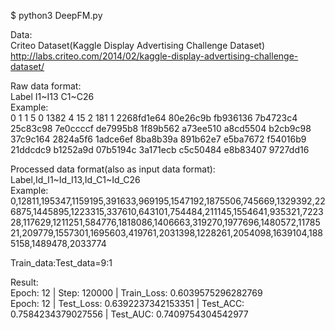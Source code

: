 $ python3 DeepFM.py

Data:\
Criteo Dataset(Kaggle Display Advertising Challenge Dataset)\
http://labs.criteo.com/2014/02/kaggle-display-advertising-challenge-dataset/

Raw data format:\
Label I1~I13 C1~C26\
Example:\
0	1	1	5	0	1382	4	15	2	181	1	2268fd1e64	80e26c9b	fb936136	7b4723c4	25c83c98	7e0ccccf	de7995b8	1f89b562	a73ee510	a8cd5504	b2cb9c98	37c9c164	2824a5f6	1adce6ef	8ba8b39a	891b62e7	e5ba7672	f54016b9	21ddcdc9	b1252a9d	07b5194c		3a171ecb	c5c50484	e8b83407	9727dd16

Processed data format(also as input data format):\
Label,Id_I1~Id_I13,Id_C1~Id_C26\
Example:\
0,12811,195347,1159195,391633,969195,1547192,1875506,745669,1329392,226875,1445895,1223315,337610,643101,754484,211145,1554641,935321,722328,117629,1211251,584776,1818086,1406663,319270,1977696,1480572,1178521,209779,1557301,1695603,419761,2031398,1228261,2054098,1639104,1885158,1489478,2033774

Train_data:Test_data=9:1

Result:\
Epoch:  12 | Step:  120000 | Train_Loss:  0.6039575296282769\
Epoch:  12 | Test_Loss:  0.6392237342153351 | Test_ACC:  0.7584234379027556 | Test_AUC:  0.7409754304542977